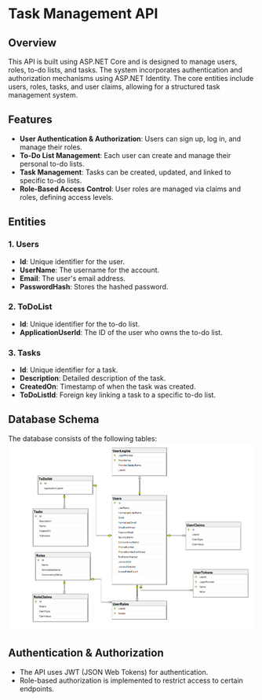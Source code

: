 # Task Management API

## Overview

This API is built using ASP.NET Core and is designed to manage users, roles, to-do lists, and tasks. The system incorporates authentication and authorization mechanisms using ASP.NET Identity. The core entities include users, roles, tasks, and user claims, allowing for a structured task management system.

## Features

- **User Authentication & Authorization**: Users can sign up, log in, and manage their roles.
- **To-Do List Management**: Each user can create and manage their personal to-do lists.
- **Task Management**: Tasks can be created, updated, and linked to specific to-do lists.
- **Role-Based Access Control**: User roles are managed via claims and roles, defining access levels.

## Entities

### 1. **Users**
- **Id**: Unique identifier for the user.
- **UserName**: The username for the account.
- **Email**: The user's email address.
- **PasswordHash**: Stores the hashed password.

### 2. **ToDoList**
- **Id**: Unique identifier for the to-do list.
- **ApplicationUserId**: The ID of the user who owns the to-do list.

### 3. **Tasks**
- **Id**: Unique identifier for a task.
- **Description**: Detailed description of the task.
- **CreatedOn**: Timestamp of when the task was created.
- **ToDoListId**: Foreign key linking a task to a specific to-do list.

## Database Schema

The database consists of the following tables:
![Alt text](https://github.com/AhmedMustafaElshennawy/ToDoList/blob/master/Screenshot%202024-10-17%20134755.png)

## Authentication & Authorization

- The API uses JWT (JSON Web Tokens) for authentication.
- Role-based authorization is implemented to restrict access to certain endpoints.

